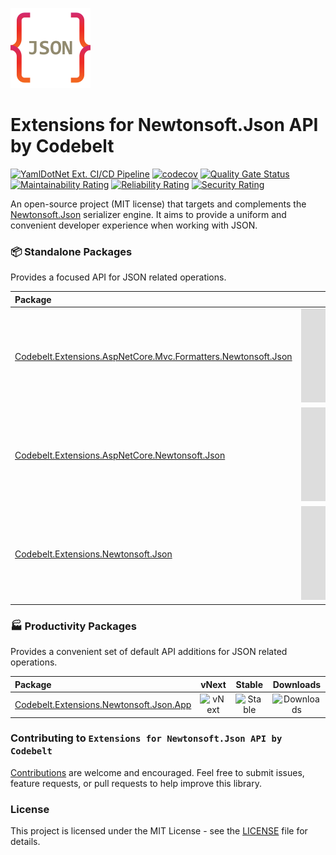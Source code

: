 ![Extensions for Newtonsoft.Json API by Codebelt](.nuget/icon.png)

# Extensions for Newtonsoft.Json API by Codebelt

[![YamlDotNet Ext. CI/CD Pipeline](https://github.com/codebeltnet/newtonsoft-json/actions/workflows/pipelines.yml/badge.svg)](https://github.com/codebeltnet/newtonsoft-json/actions/workflows/pipelines.yml) [![codecov](https://codecov.io/gh/codebeltnet/newtonsoft-json/graph/badge.svg?token=BN2UhFM3bb)](https://codecov.io/gh/codebeltnet/newtonsoft-json) [![Quality Gate Status](https://sonarcloud.io/api/project_badges/measure?project=newtonsoft-json&metric=alert_status)](https://sonarcloud.io/dashboard?id=newtonsoft-json) [![Maintainability Rating](https://sonarcloud.io/api/project_badges/measure?project=newtonsoft-json&metric=sqale_rating)](https://sonarcloud.io/dashboard?id=newtonsoft-json) [![Reliability Rating](https://sonarcloud.io/api/project_badges/measure?project=newtonsoft-json&metric=reliability_rating)](https://sonarcloud.io/dashboard?id=newtonsoft-json) [![Security Rating](https://sonarcloud.io/api/project_badges/measure?project=newtonsoft-json&metric=security_rating)](https://sonarcloud.io/dashboard?id=newtonsoft-json)

An open-source project (MIT license) that targets and complements the [Newtonsoft.Json](https://github.com/JamesNK/Newtonsoft.Json) serializer engine. It aims to provide a uniform and convenient developer experience when working with JSON.

### 📦 Standalone Packages

Provides a focused API for JSON related operations.

|Package|vNext|Stable|Downloads|
|:--|:-:|:-:|:-:|
| [Codebelt.Extensions.AspNetCore.Mvc.Formatters.Newtonsoft.Json](https://www.nuget.org/packages/Codebelt.Extensions.AspNetCore.Mvc.Formatters.Newtonsoft.Json/) | ![vNext](https://img.shields.io/nuget/vpre/Codebelt.Extensions.AspNetCore.Mvc.Formatters.Newtonsoft.Json?logo=nuget) | ![Stable](https://img.shields.io/nuget/v/Codebelt.Extensions.AspNetCore.Mvc.Formatters.Newtonsoft.Json?logo=nuget) | ![Downloads](https://img.shields.io/nuget/dt/Codebelt.Extensions.AspNetCore.Mvc.Formatters.Newtonsoft.Json?color=blueviolet&logo=nuget) |
| [Codebelt.Extensions.AspNetCore.Newtonsoft.Json](https://www.nuget.org/packages/Codebelt.Extensions.AspNetCore.Newtonsoft.Json/) | ![vNext](https://img.shields.io/nuget/vpre/Codebelt.Extensions.AspNetCore.Newtonsoft.Json?logo=nuget) | ![Stable](https://img.shields.io/nuget/v/Codebelt.Extensions.AspNetCore.Newtonsoft.Json?logo=nuget) | ![Downloads](https://img.shields.io/nuget/dt/Codebelt.Extensions.AspNetCore.Newtonsoft.Json?color=blueviolet&logo=nuget) |
| [Codebelt.Extensions.Newtonsoft.Json](https://www.nuget.org/packages/Codebelt.Extensions.Newtonsoft.Json/) | ![vNext](https://img.shields.io/nuget/vpre/Codebelt.Extensions.Newtonsoft.Json?logo=nuget) | ![Stable](https://img.shields.io/nuget/v/Codebelt.Extensions.Newtonsoft.Json?logo=nuget) | ![Downloads](https://img.shields.io/nuget/dt/Codebelt.Extensions.Newtonsoft.Json?color=blueviolet&logo=nuget) |

### 🏭 Productivity Packages

Provides a convenient set of default API additions for JSON related operations.

|Package|vNext|Stable|Downloads|
|:--|:-:|:-:|:-:|
| [Codebelt.Extensions.Newtonsoft.Json.App](https://www.nuget.org/packages/Codebelt.Extensions.Newtonsoft.Json.App/) | ![vNext](https://img.shields.io/nuget/vpre/Codebelt.Extensions.Newtonsoft.Json.App?logo=nuget) | ![Stable](https://img.shields.io/nuget/v/Codebelt.Extensions.Newtonsoft.Json.App?logo=nuget) | ![Downloads](https://img.shields.io/nuget/dt/Codebelt.Extensions.Newtonsoft.Json.App?color=blueviolet&logo=nuget) |

### Contributing to `Extensions for Newtonsoft.Json API by Codebelt`
[Contributions](.github/CONTRIBUTING.md) are welcome and encouraged.
Feel free to submit issues, feature requests, or pull requests to help improve this library.

### License
This project is licensed under the MIT License - see the [LICENSE](LICENSE.md) file for details.
